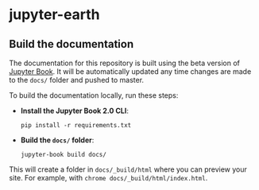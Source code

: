 # jupyter-earth


## Build the documentation

The documentation for this repository is built using the beta version of
[Jupyter Book](https://beta.jupyterbook.org). It will be automatically updated
any time changes are made to the `docs/` folder and pushed to master.

To build the documentation locally, run these steps:

* **Install the Jupyter Book 2.0 CLI**:

  ```
  pip install -r requirements.txt
  ```
* **Build the `docs/` folder**:

  ```
  jupyter-book build docs/
  ```

This will create a folder in `docs/_build/html` where you can preview your
site. For example, with `chrome docs/_build/html/index.html`.
